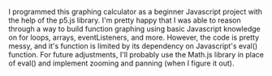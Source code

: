 I programmed this graphing calculator as a beginner Javascript project with the help of the p5.js library. 
I'm pretty happy that I was able to reason through a way to build function graphing using basic Javascript 
knowledge on for loops, arrays, eventListeners, and more. However, the code is pretty messy, and it's 
function is limited by its dependency on Javascript's eval() function. For future adjustments, I'll probably
use the Math.js library in place of eval() and implement zooming and panning (when I figure it out).
